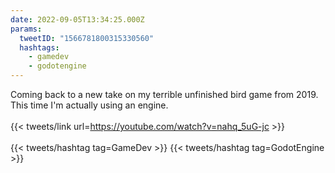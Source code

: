 ```yaml
---
date: 2022-09-05T13:34:25.000Z
params:
  tweetID: "1566781800315330560"
  hashtags:
    - gamedev
    - godotengine
---
```


Coming back to a new take on my terrible unfinished bird game from 2019. This
time I'm actually using an engine.\
\
{{< tweets/link url=https://youtube.com/watch?v=nahq_5uG-jc >}}\
\
{{< tweets/hashtag tag=GameDev >}} {{< tweets/hashtag tag=GodotEngine >}}
